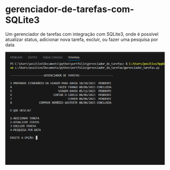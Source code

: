 # gerenciador-de-tarefas-com-SQLite3
Um gerenciador de tarefas com integração com SQLite3, onde é possível atualizar status, adicionar nova tarefa, excluir, ou fazer uma pesquisa por data

![Terminal executando o código](https://github.com/marceloaguillar/gerenciador-de-tarefas-com-SQLite3/blob/08a4587996e97c645f48a2b54358008dbe792f18/execucao_gerenciador.png)

